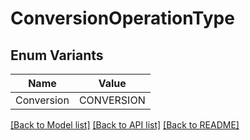 # ConversionOperationType

## Enum Variants

| Name | Value |
|---- | -----|
| Conversion | CONVERSION |


[[Back to Model list]](../README.md#documentation-for-models) [[Back to API list]](../README.md#documentation-for-api-endpoints) [[Back to README]](../README.md)


